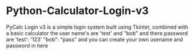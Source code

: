 # Python-Calculator-Login-v3
PyCalc Login v3 is a simple login system built using Tkinter, combined with a basic calculator
the user name's are 'test' and "bob" and there password are  'test': '123' "bob": "pass" and you can create your own usename and password in here
